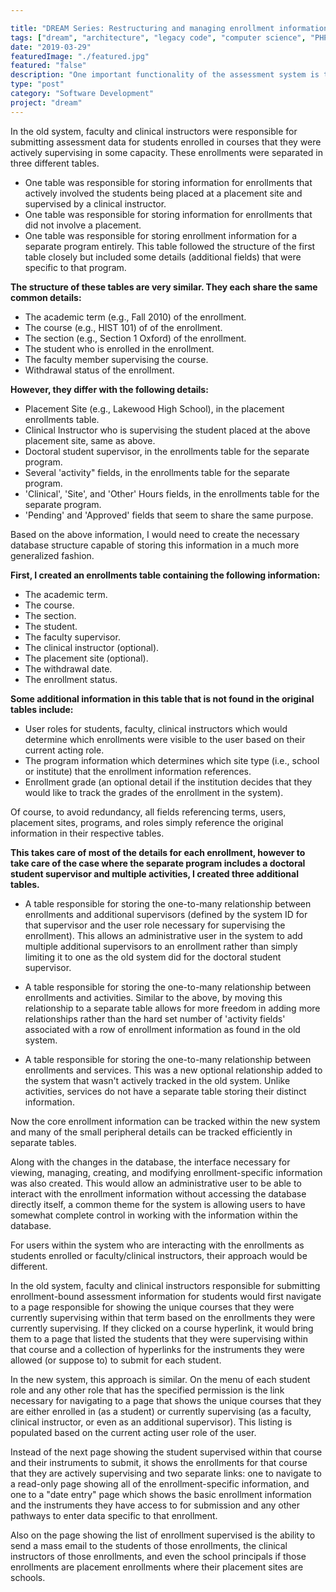 ```yaml
---

title: "DREAM Series: Restructuring and managing enrollment information."
tags: ["dream", "architecture", "legacy code", "computer science", "PHP", "MySQL", "jQuery", "LAMP"]
date: "2019-03-29"
featuredImage: "./featured.jpg"
featured: "false"
description: "One important functionality of the assessment system is to capture assessment data attached to distinct enrollments or courses. Unfortunately, different programs treat the process of creating and managing these enrollments differently."
type: "post"
category: "Software Development"
project: "dream"
---
```


In the old system, faculty and clinical instructors were responsible for submitting assessment data for students enrolled in courses that they were actively supervising in some capacity. These enrollments were separated in three different tables. 

- One table was responsible for storing information for enrollments that actively involved the students being placed at a placement site and supervised by a clinical instructor.
- One table was responsible for storing information for enrollments that did not involve a placement.
- One table was responsible for storing enrollment information for a separate program entirely. This table followed the structure of the first table closely but included some details (additional fields) that were specific to that program.

**The structure of these tables are very similar. They each share the same common details:**

- The academic term (e.g., Fall 2010) of the enrollment.
- The course (e.g., HIST 101) of of the enrollment.
- The section (e.g., Section 1 Oxford) of the enrollment.
- The student who is enrolled in the enrollment.
- The faculty member supervising the course.
- Withdrawal status of the enrollment.

**However, they differ with the following details:**

- Placement Site (e.g., Lakewood High School), in the placement enrollments table.
- Clinical Instructor who is supervising the student placed at the above placement site, same as above.
- Doctoral student supervisor, in the enrollments table for the separate program.
- Several 'activity" fields, in the enrollments table for the separate program.
- 'Clinical', 'Site', and 'Other' Hours fields, in the enrollments table for the separate program.
- 'Pending' and 'Approved' fields that seem to share the same purpose.

Based on the above information, I would need to create the necessary database structure capable of storing this information in a much more generalized fashion.

**First, I created an enrollments table containing the following information:**

- The academic term.
- The course.
- The section.
- The student.
- The faculty supervisor.
- The clinical instructor (optional).
- The placement site (optional).
- The withdrawal date.
- The enrollment status.

**Some additional information in this table that is not found in the original tables include:**

- User roles for students, faculty, clinical instructors which would determine which enrollments were visible to the user based on their current acting role.
- The program information which determines which site type (i.e., school or institute) that the enrollment information references.
- Enrollment grade (an optional detail if the institution decides that they would like to track the grades of the enrollment in the system).

Of course, to avoid redundancy, all fields referencing terms, users, placement sites, programs, and roles simply reference the original information in their respective tables.

**This takes care of most of the details for each enrollment, however to take care of the case where the separate program includes a doctoral student supervisor and multiple activities, I created three additional tables.**

- A table responsible for storing the one-to-many relationship between enrollments and additional supervisors (defined by the system ID for that supervisor and the user role necessary for supervising the enrollment). This allows an administrative user in the system to add multiple additional supervisors to an enrollment rather than simply limiting it to one as the old system did for the doctoral student supervisor.

- A table responsible for storing the one-to-many relationship between enrollments and activities. Similar to the above, by moving this relationship to a separate table allows for more freedom in adding more relationships rather than the hard set number of 'activity fields' associated with a row of enrollment information as found in the old system.

- A table responsible for storing the one-to-many relationship between enrollments and services. This was a new optional relationship added to the system that wasn't actively tracked in the old system. Unlike activities, services do not have a separate table storing their distinct information.

Now the core enrollment information can be tracked within the new system and many of the small peripheral details can be tracked efficiently in separate tables.

Along with the changes in the database, the interface necessary for viewing, managing, creating, and modifying enrollment-specific information was also created. This would allow an administrative user to be able to interact with the enrollment information without accessing the database directly itself, a common theme for the system is allowing users to have somewhat complete control in working with the information within the database.

For users within the system who are interacting with the enrollments as students enrolled or faculty/clinical instructors, their approach would be different. 

In the old system, faculty and clinical instructors responsible for submitting enrollment-bound assessment information for students would first navigate to a page responsible for showing the unique courses that they were currently supervising within that term based on the enrollments they were currently supervising. If they clicked on a course hyperlink, it would bring them to a page that listed the students that they were supervising within that course and a collection of hyperlinks for the instruments they were allowed (or suppose to) to submit for each student.

In the new system, this approach is similar. On the menu of each student role and any other role that has the specified permission is the link necessary for navigating to a page that shows the unique courses that they are either enrolled in (as a student) or currently supervising (as a faculty, clinical instructor, or even as an additional supervisor). This listing is populated based on the current acting user role of the user.

Instead of the next page showing the student supervised within that course and their instruments to submit, it shows the enrollments for that course that they are actively supervising and two separate links: one to navigate to a read-only page showing all of the enrollment-specific information, and one to a "date entry" page which shows the basic enrollment information and the instruments they have access to for submission and any other pathways to enter data specific to that enrollment.

Also on the page showing the list of enrollment supervised is the ability to send a mass email to the students of those enrollments, the clinical instructors of those enrollments, and even the school principals if those enrollments are placement enrollments where their placement sites are schools.